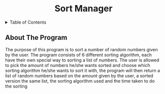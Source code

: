 <h1 align ="center">Sort Manager</h1>

<!-- TABLE OF CONTENTS -->
<details>
  <summary>Table of Contents</summary>
  <ol>
    <li><a href="#about-the-program">About The Program</a></li>
    <li><a href="#how-to-use">How to Use</a></li>
    <li><a href="#sorting-algorithms-used">Sorting Algorithms Used</a>
      <ul>
        <li><a href="#binary-tree">Binary Tree</a></li>
        <li><a href="#bubble-sort">Bubble Sort</a></li>
        <li><a href="#instertion-sort">Insertion Sort</a></li>
        <li><a href="#merge-sort">Merge Sort</a></li>
        <li><a href="#quick-sort">Quick Sort</a></li>
        <li><a href="#selection-sort">Selection Sort</a></li>
      </ul>
    </li>
  </ol>
</details>


## About The Program

The purpose of this program is to sort a number of random numbers given by the user. The program consists of 6 different sorting algorithm, each have their own special way to sorting a list of numbers. The user is allowed to pick the amount of numbers he/she wants sorted and choose which sorting algorithm he/she wants to sort it with, the program will then return a list of random numbers based on the amount given by the user, a sorted version the same list, the sorting algorithm used and the time taken to do the sorting
